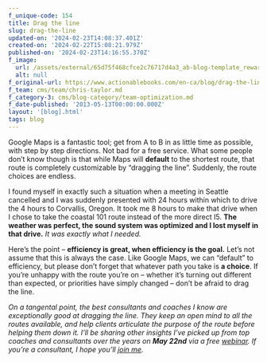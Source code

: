 ```yaml
---
f_unique-code: 154
title: Drag the line
slug: drag-the-line
updated-on: '2024-02-23T14:08:37.401Z'
created-on: '2024-02-22T15:08:21.979Z'
published-on: '2024-02-23T14:16:55.370Z'
f_image:
  url: /assets/external/65d75f468cfce2c76717d4a3_ab-blog-template_reward.jpeg
  alt: null
f_original-url: https://www.actionablebooks.com/en-ca/blog/drag-the-line/
f_team: cms/team/chris-taylor.md
f_category-3: cms/blog-category/team-optimization.md
f_date-published: '2013-05-13T00:00:00.000Z'
layout: '[blog].html'
tags: blog
---
```


Google Maps is a fantastic tool; get from A to B in as little time as possible, with step by step directions. Not bad for a free service. What some people don’t know though is that while Maps will **default** to the shortest route, that route is completely customizable by “dragging the line”. Suddenly, the route choices are endless.

I found myself in exactly such a situation when a meeting in Seattle cancelled and I was suddenly presented with 24 hours within which to drive the 4 hours to Corvallis, Oregon. It took me 8 hours to make that drive when I chose to take the coastal 101 route instead of the more direct I5. **The weather was perfect, the sound system was optimized and I lost myself in that drive.** _It was exactly what I needed._

Here’s the point – **efficiency is great, when efficiency is the goal.** Let’s not assume that this is always the case. Like Google Maps, we can “default” to efficiency, but please don’t forget that whatever path you take is **a choice**. If you’re unhappy with the route you’re on – whether it’s turning out different than expected, or priorities have simply changed – don’t be afraid to drag the line.

_On a tangental point, the best consultants and coaches I know are exceptionally good at dragging the line. They keep an open mind to all the routes available, and help clients articulate the purpose of the route before helping them down it. I’ll be sharing other insights I’ve picked up from top coaches and consultants over the years on_ **_May 22nd_** _via a free_ [_webinar_](https://actionable.webex.com/actionable/onstage/g.php?t=a&d=666450621)_. If you’re a consultant, I hope you’ll_ [_join me_](https://actionable.webex.com/actionable/onstage/g.php?t=a&d=666450621)_._
